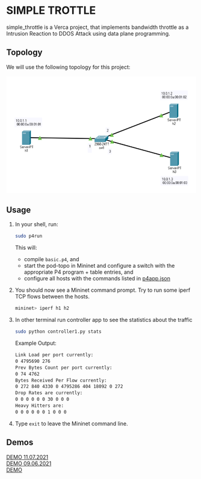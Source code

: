 # SIMPLE TROTTLE

simple_throttle is a Verca project, that implements bandwidth throttle as a Intrusion Reaction to DDOS Attack using data plane programming. 

## Topology

We will use the following topology for this project: <br/> 
<br/>
![pod-topo](./pod-topo/simpleTopo1.png)

## Usage
1. In your shell, run:
   ```bash
   sudo p4run
   ```
   This will:
   * compile `basic.p4`, and
   * start the pod-topo in Mininet and configure a switch with
   the appropriate P4 program + table entries, and
   * configure all hosts with the commands listed in
   [p4app.json](./p4app.json)

2. You should now see a Mininet command prompt. Try to run some iperf
   TCP flows between the hosts. 
   ```bash
   mininet> iperf h1 h2
   ```
3. In other terminal run controller app to see the statistics about the traffic
   ```bash
   sudo python controller1.py stats
   ```
   Example Output: 
      ```bash
      Link Load per port currently:
      0 4795690 276 
      Prev Bytes Count per port currently:
      0 74 4762 
      Bytes Received Per Flow currently:
      0 272 840 4330 0 4795286 404 18092 0 272 
      Drop Rates are currently:
      0 0 0 0 0 0 30 0 0 0 
      Heavy Hitters are:
      0 0 0 0 0 0 1 0 0 0
   ```
   
4. Type `exit` to leave the Mininet command line.
## Demos
[DEMO 11.07.2021](https://lthsfuldade-my.sharepoint.com/:v:/g/personal/imron_gamidli_lt_hs-fulda_de/EdVd23nmhjlCgxLKIR6uwQ4ByXQ3PETT3mj-YNSPLbwNIQ?e=bF0lgI) <br/>
[DEMO 09.06.2021](https://lthsfuldade-my.sharepoint.com/:v:/g/personal/imron_gamidli_lt_hs-fulda_de/EZgtomApr5lKh2Ri5iETANsBLWFaup25VzQDayhBmgixeg?e=yJQ6HS) <br/>
[DEMO](https://lthsfuldade-my.sharepoint.com/:v:/g/personal/imron_gamidli_lt_hs-fulda_de/EY65RSaoLilApGvkyJzPh_cBhnp3KyP629_AAV918oEubg?e=pp8FhE) <br/>

